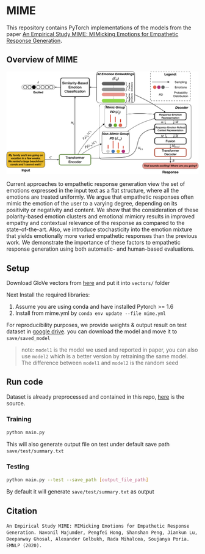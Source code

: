 # MIME
This repository contains PyTorch implementations of the models from the paper [An Empirical Study MIME: MIMicking Emotions for Empathetic Response Generation](./MIME.pdf).

## Overview of MIME
![Alt text](figs/MIME.png?raw=true "Architecture of MIME")

Current approaches to empathetic response generation view the set of emotions expressed in the input text as a flat structure, where all the emotions are treated uniformly. We argue that empathetic responses often mimic the emotion of the user to a varying degree, depending on its positivity or negativity and content. We show that the consideration of these polarity-based emotion clusters and emotional mimicry results in improved empathy and contextual relevance of the response as compared to the state-of-the-art. Also, we introduce stochasticity into the emotion mixture that yields emotionally more varied empathetic responses than the previous work. We demonstrate the importance of these factors to empathetic response generation using both automatic- and human-based evaluations.

## Setup
Download GloVe vectors from [here](https://www.kaggle.com/thanakomsn/glove6b300dtxt/data) and put it into `vectors/` folder

Next Install the required libraries:
1. Assume you are using conda and have installed Pytorch >= 1.6
2. Install from mime.yml by `conda env update --file mime.yml`

For reproducibility purposes, we provide weights & output result on test dataset in [google drive](https://drive.google.com/drive/folders/1Qab9mH6n6qPrVTP4vtQ0-oGa6GYrD8Lm?usp=sharing). 
you can download the model and move it to `save/saved_model`

 > note: `model1` is the model we used and reported in paper, you can also use `model2` which is a better version by retraining the same model. The difference between `model1` and `model2` is the random seed

## Run code
Dataset is already preprocessed and contained in this repo, [here](https://github.com/HLTCHKUST/MoEL/tree/master/empathetic-dialogue) is the source.

### Training
```sh
python main.py
```
This will also generate output file on test under default save path `save/test/summary.txt`

### Testing
```sh
python main.py --test --save_path [output_file_path]
```
By default it will generate `save/test/summary.txt` as output

## Citation
`An Empirical Study MIME: MIMicking Emotions for Empathetic Response Generation. Navonil Majumder, Pengfei Hong, Shanshan Peng, Jiankun Lu, Deepanway Ghosal, Alexander Gelbukh, Rada Mihalcea, Soujanya Poria. EMNLP (2020).`


